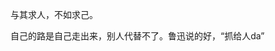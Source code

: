 
与其求人，不如求己。

自己的路是自己走出来，别人代替不了。鲁迅说的好，“抓给人da”













<!--stackedit_data:
eyJoaXN0b3J5IjpbLTE2MjU0NzY3OTAsMTM5Nzc0Njc1MF19
-->